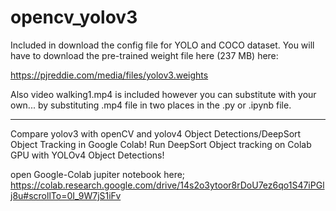 # opencv_yolov3

Included in download the config file for YOLO and COCO dataset. You will have to download the pre-trained weight file here (237 MB) here:

https://pjreddie.com/media/files/yolov3.weights

Also video walking1.mp4 is included however you can substitute with your own... by substituting .mp4 file in two places in the .py or .ipynb file.

__________________________

Compare yolov3 with openCV and yolov4 Object Detections/DeepSort Object Tracking in Google Colab! Run DeepSort Object tracking on Colab GPU with YOLOv4 Object Detections!

open Google-Colab jupiter notebook here; https://colab.research.google.com/drive/14s2o3ytoor8rDoU7ez6qo1S47iPGlj8u#scrollTo=0I_9W7jS1iFv
